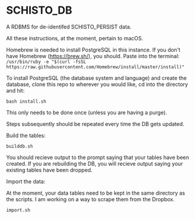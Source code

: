 # SCHISTO_DB
A RDBMS for de-identifed SCHISTO_PERSIST data.

All these instructions, at the moment, pertain to macOS.

Homebrew is needed to install PostgreSQL in this instance.
If you don't have Homebrew (https://brew.sh/), you should.
Paste into the terminal: 
```/usr/bin/ruby -e "$(curl -fsSL https://raw.githubusercontent.com/Homebrew/install/master/install)"```

To install PostgreSQL (the database system and language) and create the database, clone this repo to wherever you would like, cd into the directory and hit:

```bash install.sh```

This only needs to be done once (unless you are having a purge). 

Steps subsequently should be repeated every time the DB gets updated.

Build the tables:

```builddb.sh```

You should recieve output to the prompt saying that your tables have been created. If you are rebuilding the DB, you will recieve output saying your existing tables have been dropped.

Import the data:

At the moment, your data tables need to be kept in the same directory as the scripts. I am working on a way to scrape them from the Dropbox.

```import.sh```
